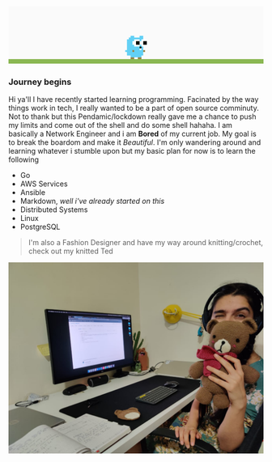 ![gopher](./mariogopher.gif)
### Journey begins
Hi ya'll I have recently started learning programming. Facinated by the way things work in tech, I really wanted to be a part of open source comminuty.   Not to thank but this Pendamic/lockdown really gave me a chance to push my limits and come out of the shell and do some shell hahaha. I am basically a Network Engineer and i am **Bored** of my current job.  My goal is to break the boardom and make it _Beautiful_.
I'm only wandering around and learning whatever i stumble upon but my basic plan for now is to learn the following
* Go
* AWS Services
* Ansible
* Markdown, _well i've already started on this_
* Distributed Systems
* Linux 
* PostgreSQL

> I'm also a Fashion Designer and have my way around knitting/crochet, check out my knitted Ted <br/>

![ted](./working-hard.jpeg)
